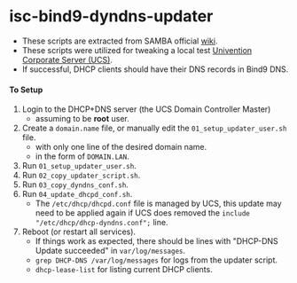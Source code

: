 isc-bind9-dyndns-updater
=============

- These scripts are extracted from SAMBA official [wiki](https://wiki.samba.org/index.php/Configure_DHCP_to_update_DNS_records_with_BIND9). 
- These scripts were utilized for tweaking a local test [Univention Corporate Server (UCS)](https://www.univention.com/products/ucs/).
- If successful, DHCP clients should have their DNS records in Bind9 DNS.

#### To Setup
1. Login to the DHCP+DNS server (the UCS Domain Controller Master)
	- assuming to be **root** user.
2. Create a `domain.name` file, or manually edit the `01_setup_updater_user.sh` file.
	- with only one line of the desired domain name.
	- in the form of `DOMAIN.LAN`.
3. Run `01_setup_updater_user.sh`.
4. Run `02_copy_updater_script.sh`.
5. Run `03_copy_dyndns_conf.sh`.
6. Run `04_update_dhcpd_conf.sh`.
	- The `/etc/dhcp/dhcpd.conf` file is managed by UCS, this update may need to be applied again if UCS does removed the `include "/etc/dhcp/dhcp-dyndns.conf";` line. 
7. Reboot (or restart all services).
    - If things work as expected, there should be lines with "DHCP-DNS Update succeeded" in `var/log/messages`.
    - `grep DHCP-DNS /var/log/messages` for logs from the updater script.
    - `dhcp-lease-list` for listing current DHCP clients.
